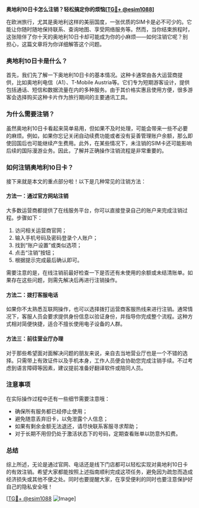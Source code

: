 **奥地利10日卡怎么注销？轻松搞定你的烦恼[[TG💪+ @esim1088](https://t.me/s/esim1088)]**

在欧洲旅行，尤其是奥地利这样的美丽国度，一张优质的SIM卡是必不可少的。它能让你随时随地保持联系、查询地图、享受网络服务等。然而，当你结束旅程时，这张陪伴了你十天的奥地利10日卡却可能成为你的小麻烦——如何注销它呢？别担心，这篇文章将为你详细解答这个问题。

### 奥地利10日卡是什么？

首先，我们先了解一下奥地利10日卡的基本情况。这种卡通常由各大运营商提供，比如奥地利电信（A1）、T-Mobile Austria等。它们专为短期游客设计，提供包括通话、短信和数据流量在内的多种服务。由于其价格实惠且使用方便，很多游客会选择购买这种卡片作为旅行期间的主要通讯工具。

### 为什么需要注销？

虽然奥地利10日卡看起来简单易用，但如果不及时处理，可能会带来一些不必要的麻烦。例如，如果你忘记关闭自动续费功能或者没有妥善管理账户余额，那么即使回国后也可能继续产生费用。此外，在某些情况下，未注销的SIM卡还可能影响后续的国际漫游业务。因此，了解并正确操作注销流程是非常重要的。

### 如何注销奥地利10日卡？

接下来就是本文的重点部分啦！以下是几种常见的注销方法：

#### 方法一：通过官方网站注销

大多数运营商都提供了在线服务平台，你可以直接登录自己的账户来完成注销过程。步骤如下：
1. 访问相关运营商官网；
2. 输入手机号码及密码登录个人账户；
3. 找到“账户设置”或类似选项；
4. 点击“注销”按钮；
5. 根据提示完成最后确认即可。

需要注意的是，在线注销前最好检查一下是否还有未使用的余额或未结清账单。如果存在这些问题，则需先解决后再进行注销操作。

#### 方法二：拨打客服电话

如果你不太熟悉互联网操作，也可以选择拨打运营商客服热线来进行注销。通常情况下，客服人员会要求提供身份信息以验证身份，并指导你完成整个流程。这种方式相对简便快捷，适合不擅长使用电子设备的人群。

#### 方法三：前往营业厅办理

对于那些希望面对面解决问题的朋友来说，亲自去当地营业厅也是一个不错的选择。只需带上有效证件以及手机本身，工作人员便会协助您完成注销手续。不过考虑到语言障碍等因素，建议提前准备好翻译软件或陪同人员。

### 注意事项

在实际操作过程中还有一些细节需要注意哦：
- 确保所有服务都已经停止使用；
- 避免随意丢弃旧卡，以免泄露个人信息；
- 如果有剩余金额无法退还，请尽快联系客服寻求帮助；
- 对于长期不用但仍处于激活状态下的号码，定期查看账单以防意外扣费。

### 总结

综上所述，无论是通过官网、电话还是线下门店都可以轻松实现对奥地利10日卡的有效注销。希望大家都能按照上述指南顺利完成这项任务，避免因为疏忽而造成经济损失或其他不便之处。同时也要提醒大家，在享受便利的同时也要注意保护好自己的隐私安全哦！

[[TG💪+ @esim1088](https://t.me/s/esim1088) ![Image](https://i.postimg.cc/4NQfJmqS/Snipaste-2025-05-13-00-14-12.png)]